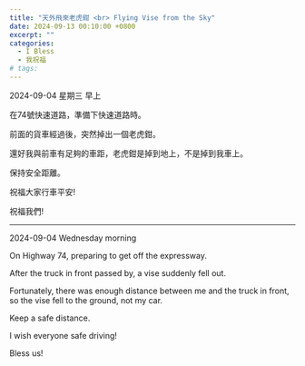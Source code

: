 ```yaml
---
title: "天外飛來老虎鉗 <br> Flying Vise from the Sky"
date: 2024-09-13 00:10:00 +0800
excerpt: ""
categories:
  - I Bless
  - 我祝福
# tags:
---
```


2024-09-04 星期三 早上

在74號快速道路，準備下快速道路時。

前面的貨車經過後，突然掉出一個老虎鉗。

還好我與前車有足夠的車距，老虎鉗是掉到地上，不是掉到我車上。

保持安全距離。

祝福大家行車平安!

祝福我們!

---

2024-09-04 Wednesday morning

On Highway 74, preparing to get off the expressway.

After the truck in front passed by, a vise suddenly fell out.

Fortunately, there was enough distance between me and the truck in front, so the vise fell to the ground, not my car.

Keep a safe distance.

I wish everyone safe driving!

Bless us!

<!--
FB: https://www.facebook.com/hsienching.chung/posts/pfbid02kPWbENpUBZL5sJwYeaLcnFFS28Hggkz8cF1UWXYuAvhUQgigxdhgGAiQgWH3VtdLl

Twitter:

-->
